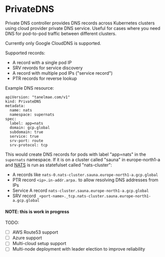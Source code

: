 # PrivateDNS
Private DNS controller provides DNS records across Kubernetes clusters using cloud provider private DNS service. Useful for cases where you need DNS for pod-to-pod traffic between different clusters.

Currently only Google CloudDNS is supported.

Supported records:
- A record with a single pod IP
- SRV revords for service discovery
- A record with multiple pod IPs ("service record")
- PTR records for reverse lookup

Example DNS resource:
```
apiVersion: "tanelmae.com/v1"
kind: PrivateDNS
metadata:
  name: nats
  namespace: supernats
spec:
  label: app=nats
  domain: gcp.global
  subdomain: true
  service: true
  srv-port: route
  srv-protocol: tcp
```

This would create DNS records for pods with label "app=nats" in the `supernats` namespace. If it is on a cluster called "sauna" in europe-north1-a and [NATS](https://nats.io/) is run as statefulset called "nats-cluster":
- A records like `nats-0.nats-cluster.sauna.europe-north1-a.gcp.global`
- PTR record `<ip>.in-addr.arpa.` to allow resolving DNS addresses from IPs
- Service A record `nats-cluster.sauna.europe-north1-a.gcp.global`
- SRV record `_<port-name>._tcp.nats-cluster.sauna.europe-north1-a.gcp.global`


#### NOTE: this is work in progress

TODO:
- [ ] AWS Route53 support
- [ ] Azure support
- [ ] Multi-cloud setup support
- [ ] Multi-node deployment with leader election to improve reliability